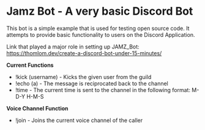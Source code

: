 # Jamz Bot - A very basic Discord Bot

This bot is a simple example that is used for testing open source code. It attempts to provide basic functionality to users on the Discord Application. 

Link that played a major role in setting up JAMZ_Bot: https://thomlom.dev/create-a-discord-bot-under-15-minutes/

**Current Functions**
- !kick (username) - Kicks the given user from the guild
- !echo (a) - The message is reciprocated back to the channel
- !time - The current time is sent to the channel in the following format: M-D-Y H-M-S

**Voice Channel Function**
- !join - Joins the current voice channel of the caller
